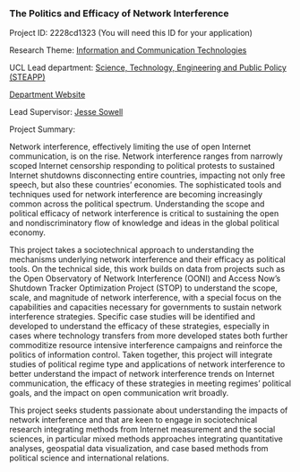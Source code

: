 ### The Politics and Efficacy of Network Interference

Project ID: 2228cd1323
(You will need this ID for your application)

Research Theme: [Information and Communication Technologies](../themes/information-and-communication-technologies.md)

UCL Lead department: [Science, Technology, Engineering and Public Policy (STEAPP)](../departments/science-technology-engineering-and-public-policy.md)

[Department Website](https://www.ucl.ac.uk/steapp)

Lead Supervisor: [Jesse Sowell](https://profiles.ucl.ac.uk/67464)

Project Summary:

Network interference, effectively limiting the use of open Internet communication, is on the rise.  Network interference ranges from narrowly scoped Internet censorship responding to political protests to sustained Internet shutdowns disconnecting entire countries, impacting not only free speech, but also these countries’ economies.  The sophisticated tools and techniques used for network interference are becoming increasingly common across the political spectrum.  Understanding the scope and political efficacy of network interference is critical to sustaining the open and nondiscriminatory flow of knowledge and ideas in the global political economy.

This project takes a sociotechnical approach to understanding the mechanisms underlying network interference and their efficacy as political tools.  On the technical side, this work builds on data from projects such as the Open Observatory of Network Interference (OONI) and Access Now’s Shutdown Tracker Optimization Project (STOP) to understand the scope, scale, and magnitude of network interference, with a special focus on the capabilities and capacities necessary for governments to sustain network interference strategies.  Specific case studies will be identified and developed to understand the efficacy of these strategies, especially in cases where technology transfers from more developed states both further commoditize resource intensive interference campaigns and reinforce the politics of information control.  Taken together, this project will integrate studies of political regime type and applications of network interference to better understand the impact of network interference trends on Internet communication, the efficacy of these strategies in meeting regimes’ political goals, and the impact on open communication writ broadly.

This project seeks students passionate about understanding the impacts of network interference and that are keen to engage in sociotechnical research integrating methods from Internet measurement and the social sciences, in particular mixed methods approaches integrating quantitative analyses, geospatial data visualization, and case based methods from political science and international relations.

